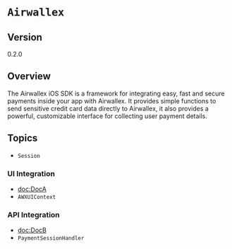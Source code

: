 # ``Airwallex``

## Version
0.2.0

## Overview
The Airwallex iOS SDK is a framework for integrating easy, fast and secure payments inside your app with Airwallex. It provides simple functions to send sensitive credit card data directly to Airwallex, it also provides a powerful, customizable interface for collecting user payment details.

## Topics

- ``Session``
### UI Integration
- <doc:DocA>
- ``AWXUIContext``
### API Integration
- <doc:DocB>
- ``PaymentSessionHandler``